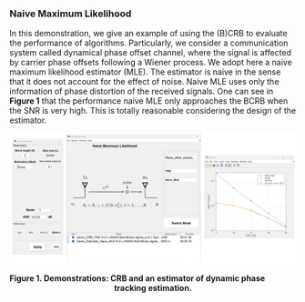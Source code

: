 ### Naive Maximum Likelihood

In this demonstration, we give an example of using the (B)CRB to evaluate the performance of algorithms. Particularly, we consider a communication system called dynamical phase offset channel, where the signal is affected by carrier phase offsets following a Wiener process. We adopt here a naive maximum likelihood estimator (MLE). The estimator is naive in the sense that it does not account for the effect of noise. Naive MLE uses only the information of phase distortion of the received signals. One can see in **Figure 1** that the performance naive MLE only approaches the BCRB when the SNR is very high. This is totally reasonable considering the design of the estimator.

[](../../../pseudo/Demo_DPTE_Naive_MLE.md ':include :type=code algorithm')

<p style="text-align-last: center">
<img src="./assets/img/Outputs/InSI_D_DPTE.png">
</p>
<p style="text-align-last: center">
<b>
Figure 1. Demonstrations: CRB and an estimator of dynamic phase tracking estimation.
</b>
</p>

[Mohamed2020]: https://ieeexplore.ieee.org/document/9187805/